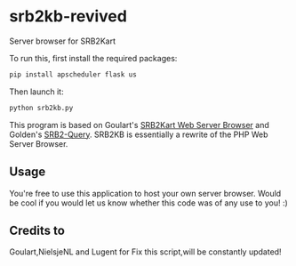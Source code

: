 # srb2kb-revived
Server browser for SRB2Kart

To run this, first install the required packages:
```Python
pip install apscheduler flask us
```
Then launch it:
```Python
python srb2kb.py
```

This program is based on Goulart's [SRB2Kart Web Server Browser](https://github.com/raphaelgoulart/srb2kart-web-server-browser) and Golden's [SRB2-Query](https://git.do.srb2.org/Golden/SRB2-Query/tree/update-to-2.2.1).
SRB2KB is essentially a rewrite of the PHP Web Server Browser.

## Usage
You're free to use this application to host your own server browser. Would be cool if you would let us know whether this code was of any use to you! :)

## Credits to
Goulart,NielsjeNL and Lugent for Fix this script,will be constantly updated!
